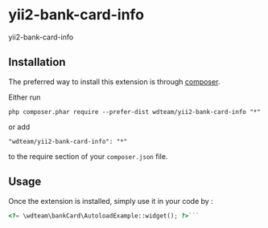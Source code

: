 yii2-bank-card-info
===================
yii2-bank-card-info

Installation
------------

The preferred way to install this extension is through [composer](http://getcomposer.org/download/).

Either run

```
php composer.phar require --prefer-dist wdteam/yii2-bank-card-info "*"
```

or add

```
"wdteam/yii2-bank-card-info": "*"
```

to the require section of your `composer.json` file.


Usage
-----

Once the extension is installed, simply use it in your code by  :

```php
<?= \wdteam\bankCard\AutoloadExample::widget(); ?>```
